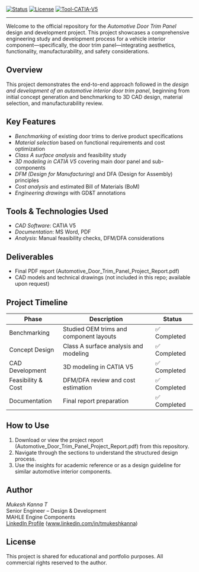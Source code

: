 [![Status](https://img.shields.io/badge/status-completed-brightgreen.svg)](https://github.com/yourusername/door-trim-project)
[![License](https://img.shields.io/badge/license-private-lightgrey.svg)]()
[![Tool-CATIA-V5](https://img.shields.io/badge/CAD-CATIA%20V5-blue.svg)]()

---

Welcome to the official repository for the *Automotive Door Trim Panel* design and development project. This project showcases a comprehensive engineering study and development process for a vehicle interior component—specifically, the door trim panel—integrating aesthetics, functionality, manufacturability, and safety considerations.

## Overview

This project demonstrates the end-to-end approach followed in the *design and development of an automotive interior door trim panel*, beginning from initial concept generation and benchmarking to 3D CAD design, material selection, and manufacturability review.

## Key Features

- *Benchmarking* of existing door trims to derive product specifications
- *Material selection* based on functional requirements and cost optimization
- *Class A surface analysis* and feasibility study
- *3D modeling in CATIA V5* covering main door panel and sub-components
- *DFM (Design for Manufacturing)* and DFA (Design for Assembly) principles
- *Cost analysis* and estimated Bill of Materials (BoM)
- *Engineering drawings* with GD&T annotations

## Tools & Technologies Used

- *CAD Software*: CATIA V5
- *Documentation*: MS Word, PDF
- *Analysis*: Manual feasibility checks, DFM/DFA considerations

## Deliverables

- Final PDF report (Automotive_Door_Trim_Panel_Project_Report.pdf)
- CAD models and technical drawings (not included in this repo; available upon request)

## Project Timeline

| Phase               | Description                              | Status     |
|--------------------|------------------------------------------|------------|
| Benchmarking        | Studied OEM trims and component layouts  | ✅ Completed |
| Concept Design      | Class A surface analysis and modeling    | ✅ Completed |
| CAD Development     | 3D modeling in CATIA V5                  | ✅ Completed |
| Feasibility & Cost  | DFM/DFA review and cost estimation       | ✅ Completed |
| Documentation       | Final report preparation                 | ✅ Completed |

## How to Use

1. Download or view the project report (Automotive_Door_Trim_Panel_Project_Report.pdf) from this repository.
2. Navigate through the sections to understand the structured design process.
3. Use the insights for academic reference or as a design guideline for similar automotive interior components.

## Author

*Mukesh Kanna T*  
Senior Engineer – Design & Development  
MAHLE Engine Components  
[LinkedIn Profile](#) (www.linkedin.com/in/tmukeshkanna)

## License

This project is shared for educational and portfolio purposes. All commercial rights reserved to the author.
